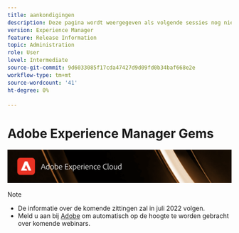 ```yaml
---
title: aankondigingen
description: Deze pagina wordt weergegeven als volgende sessies nog niet zijn gedefinieerd.
version: Experience Manager
feature: Release Information
topic: Administration
role: User
level: Intermediate
source-git-commit: 9d6033085f17cda47427d9d09fd0b34baf668e2e
workflow-type: tm+mt
source-wordcount: '41'
ht-degree: 0%

---
```


# Adobe Experience Manager Gems

![](/help/assets/ADX_Gems.png)

>[!NOTE]
>
>* De informatie over de komende zittingen zal in juli 2022 volgen.
>* Meld u aan bij [Adobe](https://aem-augs.adobe.com/) om automatisch op de hoogte te worden gebracht over komende webinars.